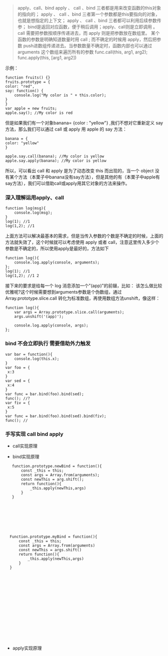 > apply、call、bind
> apply 、 call 、bind 三者都是用来改变函数的this对象的指向的；
> apply 、 call 、bind 三者第一个参数都是this要指向的对象，也就是想指定的上下文；
> apply 、 call 、bind 三者都可以利用后续参数传参；
> bind是返回对应函数，便于稍后调用；apply、call则是立即调用 。
> call 需要把参数按顺序传递进去，而 apply 则是把参数放在数组里。
> 某个函数的参数是明确知道数量时用 call ; 而不确定的时候用 apply，然后把参数 push进数组传递进去。当参数数量不确定时，函数内部也可以通过 arguments 这个数组来遍历所有的参数
> func.call(this, arg1, arg2);
> func.apply(this, [arg1, arg2])

示例：

    function fruits() {}
    fruits.prototype = {
    color: "red",
    say: function() {
        console.log("My color is " + this.color);
    }
    }
    var apple = new fruits;
    apple.say(); //My color is red
但是如果我们有一个对象banana= {color : "yellow"} ,我们不想对它重新定义 say 方法，那么我们可以通过 call 或 apply 用 apple 的 say 方法：

    banana = {
    color: "yellow"
    }

    apple.say.call(banana); //My color is yellow
    apple.say.apply(banana); //My color is yellow


所以，可以看出 call 和 apply 是为了动态改变 this 而出现的，当一个 object 没有某个方法（本栗子中banana没有say方法），但是其他的有（本栗子中apple有say方法），我们可以借助call或apply用其它对象的方法来操作。

### 深入理解运用apply、call

    function log(msg){
        console.log(msg);
    }
    log(1); //1
    log(1,2); //1

上面方法可以解决最基本的需求，但是当传入参数的个数是不确定的时候，上面的方法就失效了，这个时候就可以考虑使用 apply 或者 call，注意这里传入多少个参数是不确定的，所以使用apply是最好的，方法如下

    function log(){
        console.log.apply(console, arguments);
    };
    log(1); //1
    log(1,2); //1 2

接下来的要求是给每一个 log 消息添加一个"(app)"的前辍，比如：
该怎么做比较优雅呢?这个时候需要想到arguments参数是个伪数组，通过 Array.prototype.slice.call 转化为标准数组，再使用数组方法unshift，像这样：

    function log(){
        var args = Array.prototype.slice.call(arguments);
        args.unshift('(app)');

        console.log.apply(console, args);
    };

### bind 不会立即执行 需要借助外力触发

    var bar = function(){
        console.log(this.x);
    }
    var foo = {
     x:3
    }
    var sed = {
     x:4
    }
    var func = bar.bind(foo).bind(sed);
    func(); //?
    var fiv = {
     x:5
    }
    var func = bar.bind(foo).bind(sed).bind(fiv);
    func(); //


### 手写实现 call bind apply

+ call实现原理

+ bind实现原理
 ```//返回一个函数 把参数分离即可
    function.prototype.newBind = function(){
        const _this = this;
        const args = Array.from(arguments);
        const newThis = arg.shift();
        return function(){
            _this.apply(newThis,args)
        }
    }








   Function.prototype.myBind = function(){
       const _this = this;
       const args = Array.from(arguments)
       const newThis = args.shift()
       return function(){
           _this.apply(newThis,args)
       }
   }















    
 ```

+ apply实现原理
